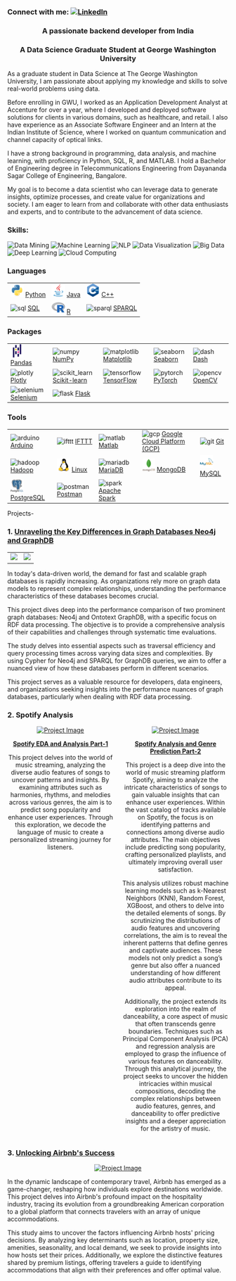 <h3 align="left">Connect with me: <a href="https://www.linkedin.com/in/aravinda-vijayaram-kumar-b9a9a4175"><img src="https://img.shields.io/badge/Aravinda_Vijayaram_Kumar-blue?style=flat&logo=linkedin" alt="LinkedIn"></a></h3>


<h3 align="center">A passionate backend developer from India</h3>

<h3 align="center"> A Data Science Graduate Student at George Washington University </h3>

As a graduate student in Data Science at The George Washington University, I am passionate about applying my knowledge and skills to solve real-world problems using data. 

Before enrolling in GWU, I worked as an Application Development Analyst at Accenture for over a year, where I developed and deployed software solutions for clients in various domains, such as healthcare, and retail. I also have experience as an Associate Software Engineer and an Intern at the Indian Institute of Science, where I worked on quantum communication and channel capacity of optical links. 

I have a strong background in programming, data analysis, and machine learning, with proficiency in Python, SQL, R, and MATLAB. I hold a Bachelor of Engineering degree in Telecommunications Engineering from Dayananda Sagar College of Engineering, Bangalore. 

My goal is to become a data scientist who can leverage data to generate insights, optimize processes, and create value for organizations and society. I am eager to learn from and collaborate with other data enthusiasts and experts, and to contribute to the advancement of data science.

### Skills:

![Data Mining](https://img.shields.io/badge/-Data%20Mining-00599C?style=flat&logo=data%20mining)
![Machine Learning](https://img.shields.io/badge/-Machine%20Learning-F7DF1C?style=flat&logo=machine%20learning)
![NLP](https://img.shields.io/badge/-NLP-008080?style=flat&logo=natural%20language%20processing)
![Data Visualization](https://img.shields.io/badge/-Data%20Visualization-FF6F00?style=flat&logo=data%20visualization)
![Big Data](https://img.shields.io/badge/-Big%20Data-4DBD33?style=flat&logo=big%20data)
![Deep Learning](https://img.shields.io/badge/-Deep%20Learning-009688?style=flat&logo=deep%20learning)
![Cloud Computing](https://img.shields.io/badge/-Cloud%20Computing-00A1E0?style=flat&logo=cloud%20computing)


### Languages
<table>
  <tr>
    <td><img src="https://raw.githubusercontent.com/devicons/devicon/master/icons/python/python-original.svg" alt="python" width="30" height="30"/> <a href="https://www.python.org">Python</a></td>
    <td><img src="https://raw.githubusercontent.com/devicons/devicon/master/icons/java/java-original.svg" alt="java" width="30" height="30"/> <a href="https://www.java.com">Java</a></td>
    <td><img src="https://raw.githubusercontent.com/devicons/devicon/master/icons/cplusplus/cplusplus-original.svg" alt="cplusplus" width="30" height="30"/> <a href="https://www.w3schools.com/cpp/">C++</a></td>
  </tr>
  <tr>
    <td><img src="https://upload.wikimedia.org/wikipedia/commons/d/d7/Sql_data_base_with_logo.svg" alt="sql" width="30" height="30"/> <a href="https://www.mysql.com">SQL</a></td>
    <td><img src="https://raw.githubusercontent.com/devicons/devicon/master/icons/r/r-original.svg" alt="r" width="30" height="30"/> <a href="https://www.r-project.org">R</a></td>
    <td><img src="https://clhwogtywa.cloudimg.io/www.census.de/wp-content/uploads/sparql-logo-scaled.jpg" alt="sparql" width="30" height="30"/> <a href="https://www.w3.org/TR/rdf-sparql-query/">SPARQL</a></td>
  </tr>
</table>

### Packages
<table>
  <tr>
    <td><img src="https://raw.githubusercontent.com/devicons/devicon/2ae2a900d2f041da66e950e4d48052658d850630/icons/pandas/pandas-original.svg" alt="pandas" width="30" height="30"/> <a href="https://pandas.pydata.org/">Pandas</a></td>
    <td><img src="https://upload.wikimedia.org/wikipedia/commons/thumb/3/31/NumPy_logo_2020.svg/1200px-NumPy_logo_2020.svg.png" alt="numpy" width="30" height="30"/> <a href="https://numpy.org/">NumPy</a></td>
    <td><img src="https://matplotlib.org/stable/_images/sphx_glr_logos2_001.png" alt="matplotlib" width="30" height="30"/> <a href="https://matplotlib.org/">Matplotlib</a></td>
    <td><img src="https://seaborn.pydata.org/_images/logo-mark-lightbg.svg" alt="seaborn" width="30" height="30"/> <a href="https://seaborn.pydata.org/">Seaborn</a></td>
    <td><img src="https://s3-ap-southeast-1.amazonaws.com/homepage-media/wp-content/uploads/2022/01/14084051/python_dash.png" alt="dash" width="50" height="30"/> <a href="https://dash.plotly.com/">Dash</a></td>
  </tr>
  <tr>
    <td><img src="https://upload.wikimedia.org/wikipedia/commons/9/9f/Plotly-logomark-avatar.jpg" alt="plotly" width="30" height="30"/> <a href="https://plotly.com/">Plotly</a></td>
    <td><img src="https://upload.wikimedia.org/wikipedia/commons/0/05/Scikit_learn_logo_small.svg" alt="scikit_learn" width="30" height="30"/> <a href="https://scikit-learn.org/">Scikit-learn</a></td>
    <td><img src="https://www.vectorlogo.zone/logos/tensorflow/tensorflow-icon.svg" alt="tensorflow" width="30" height="30"/> <a href="https://www.tensorflow.org">TensorFlow</a></td>
    <td><img src="https://www.vectorlogo.zone/logos/pytorch/pytorch-icon.svg" alt="pytorch" width="30" height="30"/> <a href="https://pytorch.org/">PyTorch</a></td>
    <td><img src="https://www.vectorlogo.zone/logos/opencv/opencv-icon.svg" alt="opencv" width="30" height="30"/> <a href="https://opencv.org/">OpenCV</a></td>
  </tr>
  <tr>
    <td><img src="https://raw.githubusercontent.com/detain/svg-logos/780f25886640cef088af994181646db2f6b1a3f8/svg/selenium-logo.svg" alt="selenium" width="30" height="30"/> <a href="https://www.selenium.dev">Selenium</a></td>
    <td><img src="https://www.vectorlogo.zone/logos/pocoo_flask/pocoo_flask-icon.svg" alt="flask" width="30" height="30"/> <a href="https://flask.palletsprojects.com/">Flask</a></td>
  </tr>
</table>

### Tools
<table>
  <tr>
    <td><img src="https://cdn.worldvectorlogo.com/logos/arduino-1.svg" alt="arduino" width="30" height="30"/> <a href="https://www.arduino.cc/">Arduino</a></td>
    <td><img src="https://www.vectorlogo.zone/logos/ifttt/ifttt-ar21.svg" alt="ifttt" width="30" height="30"/> <a href="https://ifttt.com/">IFTTT</a></td>
    <td><img src="https://upload.wikimedia.org/wikipedia/commons/2/21/Matlab_Logo.png" alt="matlab" width="30" height="30"/> <a href="https://www.mathworks.com/">Matlab</a></td>
    <td><img src="https://www.vectorlogo.zone/logos/google_cloud/google_cloud-icon.svg" alt="gcp" width="30" height="30"/> <a href="https://cloud.google.com">Google Cloud Platform (GCP)</a></td>
    <td><img src="https://www.vectorlogo.zone/logos/git-scm/git-scm-icon.svg" alt="git" width="30" height="30"/> <a href="https://git-scm.com/">Git</a></td>
  </tr>
  <tr>
    <td><img src="https://www.vectorlogo.zone/logos/apache_hadoop/apache_hadoop-icon.svg" alt="hadoop" width="30" height="30"/> <a href="https://hadoop.apache.org/">Hadoop</a></td>
    <td><img src="https://raw.githubusercontent.com/devicons/devicon/master/icons/linux/linux-original.svg" alt="linux" width="30" height="30"/> <a href="https://www.linux.org/">Linux</a></td>
    <td><img src="https://www.vectorlogo.zone/logos/mariadb/mariadb-icon.svg" alt="mariadb" width="30" height="30"/> <a href="https://mariadb.org/">MariaDB</a></td>
    <td><img src="https://raw.githubusercontent.com/devicons/devicon/master/icons/mongodb/mongodb-original-wordmark.svg" alt="mongodb" width="30" height="30"/> <a href="https://www.mongodb.com/">MongoDB</a></td>
    <td><img src="https://raw.githubusercontent.com/devicons/devicon/master/icons/mysql/mysql-original-wordmark.svg" alt="mysql" width="30" height="30"/> <a href="https://www.mysql.com/">MySQL</a></td>
  </tr>
  <tr>
    <td><img src="https://raw.githubusercontent.com/devicons/devicon/master/icons/postgresql/postgresql-original-wordmark.svg" alt="postgresql" width="30" height="30"/> <a href="https://www.postgresql.org">PostgreSQL</a></td>
    <td><img src="https://www.vectorlogo.zone/logos/getpostman/getpostman-icon.svg" alt="postman" width="30" height="30"/> <a href="https://postman.com">Postman</a></td>
    <td><img src="https://www.vectorlogo.zone/logos/apache_spark/apache_spark-icon.svg" alt="spark" width="30" height="30"/> <a href="https://spark.apache.org/">Apache Spark</a></td>
  </tr>
</table>


Projects-

<h3> 1. 
  <a href="https://docs.google.com/viewer?url=https://github.com/AravindaVijay/AravindaVijay.github.io/raw/fcf3a9609d0c6adff1be5324554035d1242cb7fe/projects/Unraveling%20the%20Key%20Differences%20in%20Graph%20Databases%20Neo4j%20and%20%20GraphDB%20using%20RDF%20Dataset.pdf">Unraveling the Key Differences in Graph Databases Neo4j and GraphDB</a>
</h3>

<table>
  <tr>
    <td style="text-align: center;">
      <a href="https://docs.google.com/viewer?url=https://github.com/AravindaVijay/AravindaVijay.github.io/raw/fcf3a9609d0c6adff1be5324554035d1242cb7fe/projects/Unraveling%20the%20Key%20Differences%20in%20Graph%20Databases%20Neo4j%20and%20%20GraphDB%20using%20RDF%20Dataset.pdf">
        <img src="https://github.com/AravindaVijay/AravindaVijay.github.io/assets/143136183/5edb7fe4-ce6b-43d9-a87a-f9dd7a014538"  style="width: 200px;">
      </a>
    </td>
    <td style="text-align: center;">
      <a href="https://docs.google.com/viewer?url=https://github.com/AravindaVijay/AravindaVijay.github.io/raw/fcf3a9609d0c6adff1be5324554035d1242cb7fe/projects/Unraveling%20the%20Key%20Differences%20in%20Graph%20Databases%20Neo4j%20and%20%20GraphDB%20using%20RDF%20Dataset.pdf">
        <img src="https://github.com/AravindaVijay/AravindaVijay.github.io/assets/143136183/6bda6b32-6da0-48aa-9b6f-9f422b19ea27" style="width: 200px;">
      </a>
    </td>
  </tr>
</table>

<p>In today's data-driven world, the demand for fast and scalable graph databases is rapidly increasing. As organizations rely more on graph data models to represent complex relationships, understanding the performance characteristics of these databases becomes crucial.</p>

<p>This project dives deep into the performance comparison of two prominent graph databases: Neo4j and Ontotext GraphDB, with a specific focus on RDF data processing. The objective is to provide a comprehensive analysis of their capabilities and challenges through systematic time evaluations.</p>

<p>The study delves into essential aspects such as traversal efficiency and query processing times across varying data sizes and complexities. By using Cypher for Neo4j and SPARQL for GraphDB queries, we aim to offer a nuanced view of how these databases perform in different scenarios.</p>

<p>This project serves as a valuable resource for developers, data engineers, and organizations seeking insights into the performance nuances of graph databases, particularly when dealing with RDF data processing.</p>



<h3>2. Spotify Analysis</h3> 
<div style="display: flex;">
  <div style="flex: 1; margin-right: 20px; text-align: center;">
    <a href="https://html-preview.github.io/?url=https://github.com/AravindaVijay/AravindaVijay.github.io/blob/main/projects/proj_v2.html">
      <img src="https://github.com/AravindaVijay/AravindaVijay.github.io/assets/143136183/9e6391d1-22d7-4a41-91cb-8b062a409efe" alt="Project Image" style="width: 30%;">
    </a>
    <div style="margin-top: 10px;">
      <p><a href="https://html-preview.github.io/?url=https://github.com/AravindaVijay/AravindaVijay.github.io/blob/main/projects/proj_v2.html"><strong>Spotify EDA and Analysis Part-1</strong></a></p>
      <p>This project delves into the world of music streaming, analyzing the diverse audio features of songs to uncover patterns and insights. By examining attributes such as harmonies, rhythms, and melodies across various genres, the aim is to predict song popularity and enhance user experiences. Through this exploration, we decode the language of music to create a personalized streaming journey for listeners.</p>
    </div>
  </div>
  
  <div style="flex: 1; text-align: center;">
    <a href="https://html-preview.github.io/?url=https://github.com/AravindaVijay/AravindaVijay.github.io/blob/main/projects/proj_endterm.html">
      <img src="https://github.com/AravindaVijay/AravindaVijay.github.io/assets/143136183/9e6391d1-22d7-4a41-91cb-8b062a409efe" alt="Project Image" style="width: 30%;">
    </a>
    <div style="margin-top: 10px;">
      <p><a href="https://html-preview.github.io/?url=https://github.com/AravindaVijay/AravindaVijay.github.io/blob/main/projects/proj_endterm.html"><strong>Spotify Analysis and Genre Prediction Part-2</strong></a></p>
      <p>This project is a deep dive into the world of music streaming platform Spotify, aiming to analyze the intricate characteristics of songs to gain valuable insights that can enhance user experiences. Within the vast catalog of tracks available on Spotify, the focus is on identifying patterns and connections among diverse audio attributes. The main objectives include predicting song popularity, crafting personalized playlists, and ultimately improving overall user satisfaction.</p>
      <p>This analysis utilizes robust machine learning models such as k-Nearest Neighbors (KNN), Random Forest, XGBoost, and others to delve into the detailed elements of songs. By scrutinizing the distributions of audio features and uncovering correlations, the aim is to reveal the inherent patterns that define genres and captivate audiences. These models not only predict a song’s genre but also offer a nuanced understanding of how different audio attributes contribute to its appeal.</p>
      <p>Additionally, the project extends its exploration into the realm of danceability, a core aspect of music that often transcends genre boundaries. Techniques such as Principal Component Analysis (PCA) and regression analysis are employed to grasp the influence of various features on danceability. Through this analytical journey, the project seeks to uncover the hidden intricacies within musical compositions, decoding the complex relationships between audio features, genres, and danceability to offer predictive insights and a deeper appreciation for the artistry of music.</p>
    </div>
  </div>
</div>

<h3> 3. <a href="https://docs.google.com/viewer?url=https://github.com/AravindaVijay/AravindaVijay.github.io/raw/main/projects/Unlocking_AirBnb_Success.pdf">Unlocking Airbnb's Success</a> </h3>

<p style="text-align: center;">
  <a href="https://docs.google.com/viewer?url=https://github.com/AravindaVijay/AravindaVijay.github.io/raw/main/projects/Unlocking_AirBnb_Success.pdf">
    <img src="https://github.com/AravindaVijay/AravindaVijay.github.io/assets/143136183/9463fb15-fe4b-46de-abf1-5c99fcfa255f" alt="Project Image" style="width: 200px;">
  </a>
</p>

<p>In the dynamic landscape of contemporary travel, Airbnb has emerged as a game-changer, reshaping how individuals explore destinations worldwide. This project delves into Airbnb's profound impact on the hospitality industry, tracing its evolution from a groundbreaking American corporation to a global platform that connects travelers with an array of unique accommodations.</p>

<p>This study aims to uncover the factors influencing Airbnb hosts' pricing decisions. By analyzing key determinants such as location, property size, amenities, seasonality, and local demand, we seek to provide insights into how hosts set their prices. Additionally, we explore the distinctive features shared by premium listings, offering travelers a guide to identifying accommodations that align with their preferences and offer optimal value.</p>








